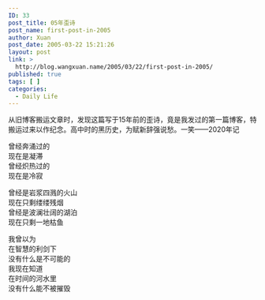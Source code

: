 ```yaml
---
ID: 33
post_title: 05年歪诗
post_name: first-post-in-2005
author: Xuan
post_date: 2005-03-22 15:21:26
layout: post
link: >
  http://blog.wangxuan.name/2005/03/22/first-post-in-2005/
published: true
tags: [ ]
categories:
  - Daily Life
---
```

从旧博客搬运文章时，发现这篇写于15年前的歪诗，竟是我发过的第一篇博客，特搬运过来以作纪念。高中时的黑历史，为赋新辞强说愁。一笑——2020年记

曾经奔涌过的   
现在是凝滞   
曾经炽热过的   
现在是冷寂   
   
曾经是岩浆四溅的火山   
现在只剩缕缕残烟   
曾经是波澜壮阔的湖泊   
现在只剩一地枯鱼   
   
我曾以为   
在智慧的利剑下   
没有什么是不可能的   
我现在知道   
在时间的河水里   
没有什么能不被摧毁